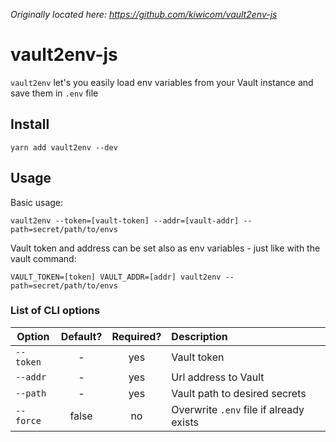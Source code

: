 _Originally located here: https://github.com/kiwicom/vault2env-js_

# vault2env-js

`vault2env` let's you easily load env variables from your Vault instance and save them in `.env` file

## Install

`yarn add vault2env --dev`

## Usage

Basic usage:

`vault2env --token=[vault-token] --addr=[vault-addr] --path=secret/path/to/envs`

Vault token and address can be set also as env variables - just like with the vault command:

`VAULT_TOKEN=[token] VAULT_ADDR=[addr] vault2env --path=secret/path/to/envs`

### List of CLI options

| Option        | Default?   | Required? | Description                               |
| ------------- |:----------:|:---------:|:------------------------------------------|
| `--token`     | -          | yes       | Vault token                               |
| `--addr`      | -          | yes       | Url address to Vault                      |
| `--path`      | -          | yes       | Vault path to desired secrets             |
| `--force`     | false      | no        | Overwrite `.env` file if already exists   |
